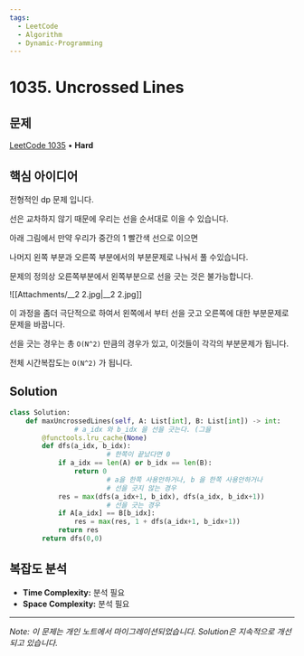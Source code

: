```yaml
---
tags:
  - LeetCode
  - Algorithm
  - Dynamic-Programming
---
```


# 1035. Uncrossed Lines

## 문제

[LeetCode 1035](https://leetcode.com/problems/uncrossed-lines/) • **Hard**

## 핵심 아이디어

전형적인 dp 문제 입니다.

선은 교차하지 않기 때문에 우리는 선을 순서대로 이을 수 있습니다.

아래 그림에서 만약 우리가 중간의 1 빨간색 선으로 이으면

나머지 왼쪽 부분과 오른쪽 부분에서의 부분문제로 나눠서 풀 수있습니다.

문제의 정의상 오른쪽부분에서 왼쪽부분으로 선을 긋는 것은 불가능합니다.

![[Attachments/__2 2.jpg|__2 2.jpg]]

이 과정을 좀더 극단적으로 하여서 왼쪽에서 부터 선을 긋고 오른쪽에 대한 부분문제로 문제을 바꿉니다.

선을 긋는 경우는 총 `O(N^2)` 만큼의 경우가 있고, 이것들이 각각의 부분문제가 됩니다.

전체 시간복잡도는 `O(N^2)` 가 됩니다.

## Solution

```python
class Solution:
    def maxUncrossedLines(self, A: List[int], B: List[int]) -> int:
				# a_idx 와 b_idx 을 선을 긋는다. (그을
        @functools.lru_cache(None)
        def dfs(a_idx, b_idx):
						# 한쪽이 끝났다면 0
            if a_idx == len(A) or b_idx == len(B):
                return 0
						# a을 한쪽 사용안하거나, b 을 한쪽 사용안하거나
						# 선을 긋지 않는 경우
            res = max(dfs(a_idx+1, b_idx), dfs(a_idx, b_idx+1))
						# 선을 긋는 경우
            if A[a_idx] == B[b_idx]:
                res = max(res, 1 + dfs(a_idx+1, b_idx+1))
            return res
        return dfs(0,0)
```

## 복잡도 분석

- **Time Complexity:** 분석 필요
- **Space Complexity:** 분석 필요


---

*Note: 이 문제는 개인 노트에서 마이그레이션되었습니다. Solution은 지속적으로 개선되고 있습니다.*
